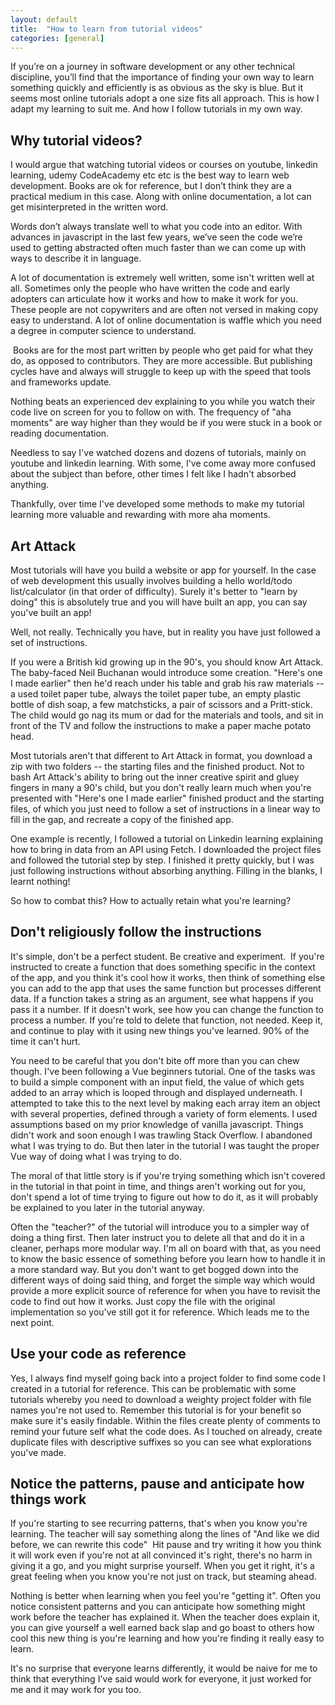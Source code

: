 ```yaml
---
layout: default
title:  "How to learn from tutorial videos"
categories: [general]
---
```


If you’re on a journey in software development or any other technical discipline, you’ll find that the importance of finding your own way to learn something quickly and efficiently is as obvious as the sky is blue. But it seems most online tutorials adopt a one size fits all approach. This is how I adapt my learning to suit me. And how I follow tutorials in my own way.

## Why tutorial videos?

I would argue that watching tutorial videos or courses on youtube, linkedin learning, udemy CodeAcademy etc etc is the best way to learn web development. Books are ok for reference, but I don’t think they are a practical medium in this case. Along with online documentation, a lot can get misinterpreted in the written word.

Words don’t always translate well to what you code into an editor. With advances in javascript in the last few years, we’ve seen the code we’re used to getting abstracted often much faster than we can come up with ways to describe it in language.

A lot of documentation is extremely well written, some isn't written well at all. Sometimes only the people who have written the code and early adopters can articulate how it works and how to make it work for you. These people are not copywriters and are often not versed in making copy easy to understand. A lot of online documentation is waffle which you need a degree in computer science to understand.

 Books are for the most part written by people who get paid for what they do, as opposed to contributors. They are more accessible. But publishing cycles have and always will struggle to keep up with the speed that tools and frameworks update.

Nothing beats an experienced dev explaining to you while you watch their code live on screen for you to follow on with. The frequency of "aha moments" are way higher than they would be if you were stuck in a book or reading documentation.

Needless to say I've watched dozens and dozens of tutorials, mainly on youtube and linkedin learning. With some, I've come away more confused about the subject than before, other times I felt like I hadn't absorbed anything.

Thankfully, over time I've developed some methods to make my tutorial learning more valuable and rewarding with more aha moments.

## Art Attack

Most tutorials will have you build a website or app for yourself. In the case of web development this usually involves building a hello world/todo list/calculator (in that order of difficulty). Surely it's better to "learn by doing" this is absolutely true and you will have built an app, you can say you've built an app!

Well, not really. Technically you have, but in reality you have just followed a set of instructions.

If you were a British kid growing up in the 90's, you should know Art Attack. The baby-faced Neil Buchanan would introduce some creation. "Here's one I made earlier" then he'd reach under his table and grab his raw materials -- a used toilet paper tube, always the toilet paper tube, an empty plastic bottle of dish soap, a few matchsticks, a pair of scissors and a Pritt-stick. The child would go nag its mum or dad for the materials and tools, and sit in front of the TV and follow the instructions to make a paper mache potato head.

Most tutorials aren't that different to Art Attack in format, you download a zip with two folders -- the starting files and the finished product. Not to bash Art Attack's ability to bring out the inner creative spirit and gluey fingers in many a 90's child, but you don't really learn much when you're presented with "Here's one I made earlier" finished product and the starting files, of which you just need to follow a set of instructions in a linear way to fill in the gap, and recreate a copy of the finished app.

One example is recently, I followed a tutorial on Linkedin learning explaining how to bring in data from an API using Fetch. I downloaded the project files and followed the tutorial step by step. I finished it pretty quickly, but I was just following instructions without absorbing anything. Filling in the blanks, I learnt nothing!

So how to combat this? How to actually retain what you're learning?

## Don't religiously follow the instructions

It's simple, don't be a perfect student. Be creative and experiment.  If you're instructed to create a function that does something specific in the context of the app, and you think it's cool how it works, then think of something else you can add to the app that uses the same function but processes different data. If a function takes a string as an argument, see what happens if you pass it a number. If it doesn't work, see how you can change the function to process a number. If you're told to delete that function, not needed. Keep it, and continue to play with it using new things you've learned. 90% of the time it can't hurt.

You need to be careful that you don't bite off more than you can chew though. I've been following a Vue beginners tutorial. One of the tasks was to build a simple component with an input field, the value of which gets added to an array which is looped through and displayed underneath. I attempted to take this to the next level by making each array item an object with several properties, defined through a variety of form elements. I used assumptions based on my prior knowledge of vanilla javascript. Things didn't work and soon enough I was trawling Stack Overflow. I abandoned what I was trying to do. But then later in the tutorial I was taught the proper Vue way of doing what I was trying to do.

The moral of that little story is if you're trying something which isn't covered in the tutorial in that point in time, and things aren't working out for you, don't spend a lot of time trying to figure out how to do it, as it will probably be explained to you later in the tutorial anyway.

Often the "teacher?" of the tutorial will introduce you to a simpler way of doing a thing first. Then later instruct you to delete all that and do it in a cleaner, perhaps more modular way. I'm all on board with that, as you need to know the basic essence of something before you learn how to handle it in a more standard way. But you don't want to get bogged down into the different ways of doing said thing, and forget the simple way which would provide a more explicit source of reference for when you have to revisit the code to find out how it works. Just copy the file with the original implementation so you've still got it for reference. Which leads me to the next point.

## Use your code as reference

Yes, I always find myself going back into a project folder to find some code I created in a tutorial for reference. This can be problematic with some tutorials whereby you need to download a weighty project folder with file names you're not used to. Remember this tutorial is for your benefit so make sure it's easily findable. Within the files create plenty of comments to remind your future self what the code does. As I touched on already, create duplicate files with descriptive suffixes so you can see what explorations you've made.

## Notice the patterns, pause and anticipate how things work

If you're starting to see recurring patterns, that's when you know you're learning. The teacher will say something along the lines of "And like we did before, we can rewrite this code"  Hit pause and try writing it how you think it will work even if you're not at all convinced it's right, there's no harm in giving it a go, and you might surprise yourself. When you get it right, it's a great feeling when you know you're not just on track, but steaming ahead.

Nothing is better when learning when you feel you're "getting it". Often you notice consistent patterns and you can anticipate how something might work before the teacher has explained it. When the teacher does explain it, you can give yourself a well earned back slap and go boast to others how cool this new thing is you're learning and how you're finding it really easy to learn.

It's no surprise that everyone learns differently, it would be naive for me to think that everything I've said would work for everyone, it just worked for me and it may work for you too.